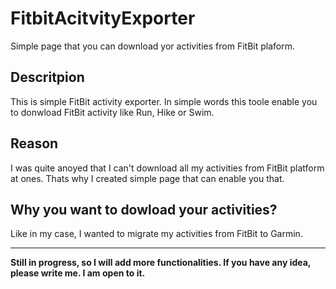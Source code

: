 # FitbitAcitvityExporter
Simple page that you can download yor activities from FitBit plaform.

## Descritpion
This is simple FitBit activity exporter. In simple words this toole enable you to donwload FitBit activity like Run, Hike or Swim.

## Reason
I was quite anoyed that I can't download all my activities from FitBit platform at ones. Thats why I created simple page that can enable you that.

## Why you want to dowload your activities?
Like in my case, I wanted to migrate my activities from FitBit to Garmin.

---
**Still in progress, so I will add more functionalities. If you have any idea, please write me. I am open to it.**

